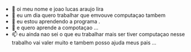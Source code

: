 - 👋 oi meu nome e joao lucas araujo lira
- 👀 eu um dia quero trabalhar que emvouve computaçao tambem
- 🌱 eu estou aprendendo a programa .
- 💞️ e quero aprende a compotaçao ...
- 📫 eu ainda nao sei o que eu trabalhar mais ser tiver computaçao nesse trabalho vai valer muito e tambem posso ajuda meus pais ...

<!---
Sharkblue2884/Sharkblue2884 is a ✨ special ✨ repository because its `README.md` (this file) appears on your GitHub profile.
You can click the Preview link to take a look at your changes.
--->
